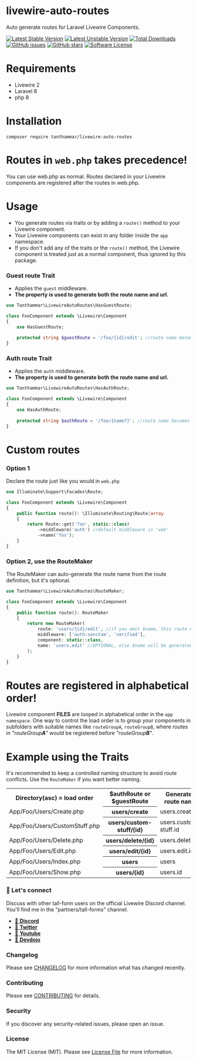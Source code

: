 # livewire-auto-routes
Auto generate routes for Laravel Livewire Components.

[![Latest Stable Version](https://poser.pugx.org/tanthammar/livewire-auto-routes/v)](//packagist.org/packages/tanthammar/livewire-auto-routes)
[![Latest Unstable Version](https://poser.pugx.org/tanthammar/livewire-auto-routes/v/unstable)](//packagist.org/packages/tanthammar/livewire-auto-routes)
[![Total Downloads](https://poser.pugx.org/tanthammar/livewire-auto-routes/downloads)](//packagist.org/packages/tanthammar/livewire-auto-routes)
[![GitHub issues](https://img.shields.io/github/issues/TinaHammar/livewire-auto-routes)](https://github.com/TinaHammar/livewire-auto-routes/issues)
[![GitHub stars](https://img.shields.io/github/stars/TinaHammar/livewire-auto-routes)](https://github.com/TinaHammar/livewire-auto-routes/stargazers)
[![Software License](https://img.shields.io/badge/license-MIT-brightgreen.svg?style=flat-square)](LICENSE.md)

# Requirements
* Livewire 2
* Laravel 8
* php 8

# Installation
``` 
composer require tanthammar/livewire-auto-routes
``` 

# Routes in `web.php` takes precedence!
You can use web.php as normal. Routes declared in your Livewire components are registered after the routes in web.php.

# Usage
* You generate routes via traits or by adding a `route()` method to your Livewire component.
* Your Livewire components can exist in any folder inside the `app` namespace.
* If you don't add any of the traits or the `route()` method, the Livewire component is treated just as a normal component, thus ignored by this package.



### Guest route Trait
* Applies the `guest` middleware.
*  **The property is used to generate both the route name and url.**

```php 
use Tanthammar\LivewireAutoRoutes\HasGuestRoute;

class FooComponent extends \Livewire\Component
{
    use HasGuestRoute;
    
    protected string $guestRoute = '/foo/{id}/edit'; //route name becomes 'foo.id.edit'
}
```

### Auth route Trait
* Applies the `auth` middleware.
* **The property is used to generate both the route name and url.**

```php 
use Tanthammar\LivewireAutoRoutes\HasAuthRoute;

class FooComponent extends \Livewire\Component
{
    use HasAuthRoute;
    
    protected string $authRoute = '/foo/{name?}'; //route name becomes 'foo.name'
}
```

# Custom routes

### Option 1
Declare the route just like you would in `web.php`
```php
use Illuminate\Support\Facades\Route;

class FooComponent extends \Livewire\Component
{
    public function route(): \Illuminate\Routing\Route|array
    {
        return Route::get('foo', static::class)
            ->middleware('auth') //default middleware is 'web'
            ->name('foo');
    }
}
```

### Option 2, use the RouteMaker
The RouteMaker can auto-generate the route name from the route definition, but it's optional.
```php
use Tanthammar\LivewireAutoRoutes\RouteMaker;

class FooComponent extends \Livewire\Component
{
    public function route(): RouteMaker
    {
        return new RouteMaker(
            route: 'users/{id}/edit', //if you omit $name, this route name will become 'users.id.edit'
            middleware: ['auth:sanctum', 'verified'],
            component: static::class,
            name: 'users.edit' //OPTIONAL, else $name will be generated from $route
        );
    }
}
```

# Routes are registered in alphabetical order!
Livewire component **FILES** are looped in alphabetical order in the `app namespace`.
One way to control the load order is to group your components in subfolders with suitable names
like `routeGroupA`, `routeGroupB`, where routes in _"routeGroup**A**"_ would be registered before _"routeGroup**B**"_.

# Example using the Traits
It's recommended to keep a controlled naming structure to avoid route conflicts. Use the `RouteMaker` if you want better naming.
<table>
<tr>
<th>Directory(asc) = load order</th><th>$authRoute or $guestRoute</th><th>Generated route name</th>
</tr>
<tr>
<td>App/Foo/Users/Create.php</td><th>users/create</th><td>users.create</td>
</tr>
<tr>
<td>App/Foo/Users/CustomStuff.php</td><th>users/custom-stuff/{id}</th><td>users.custom-stuff.id</td>
</tr>
<tr>
<td>App/Foo/Users/Delete.php</td><th>users/delete/{id}</th><td>users.delete.id</td>
</tr>
<tr>
<td>App/Foo/Users/Edit.php</td><th>users/edit/{id}</th><td>users.edit.id</td>
</tr>
<tr>
<td>App/Foo/Users/Index.php</td><th>users</th><td>users</td>
</tr>
<tr>
<td>App/Foo/Users/Show.php</td><th>users/{id}</th><td>users.id</td>
</tr>
</table>



### 💬 Let's connect
Discuss with other tall-form users on the official Livewire Discord channel.
You'll find me in the "partners/tall-forms" channel.

* [🔗 **Discord**](https://discord.gg/livewire)
* [🔗 **Twitter**](https://twitter.com/TinaHammar)
* [🔗 **Youtube**](https://www.youtube.com/channel/UCRPTsZ2OduwzGq3EdiynY2Q)
* [🔗 **Devdojo**](https://devdojo.com/tinahammar)

### Changelog
Please see [CHANGELOG](CHANGELOG.md) for more information what has changed recently.

### Contributing
Please see [CONTRIBUTING](CONTRIBUTING.md) for details.

### Security
If you discover any security-related issues, please open an issue.

### License
The MIT License (MIT). Please see [License File](/LICENSE.md) for more information.
